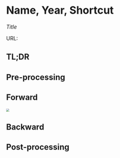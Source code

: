 # Name, Year, Shortcut

*Title*

URL: []()

## TL;DR

## Pre-processing

## Forward
<img src="./img/gaozhong_forward_01.png"  style="zoom:50%"  align="center"/>

## Backward

## Post-processing